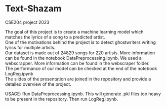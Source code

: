 # Text-Shazam
CSE204 project 2023 

The goal of this project is to create a machine learning model which matches the lyrics of a song to a predicted artist. \
One of the motivations behind the project is to detect ghostwriters writing lyrics for multiple artists. \
Our dataset is made out of 24829 songs for 220 artists. More information can be found in the notebook DataPreprocessing.ipynb. We used a webscrapper. More information can be found in the webscraper folder.\
The performance of our model can be checked at the end of the notebook LogReg.ipynb\
The slides of the presentation are joined in the repository and provide a detailed overview of the project.

USAGE:
Run DataPreprocessing.ipynb. This will generate .pkl files too heavy to be present in the repository. Then run LogReg.ipynb.

